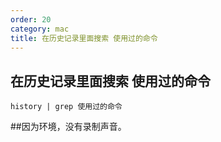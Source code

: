 ```yaml
---
order: 20
category: mac
title: 在历史记录里面搜索 使用过的命令
---
```


## 在历史记录里面搜索 使用过的命令
```
history | grep 使用过的命令
```
##因为环境，没有录制声音。
